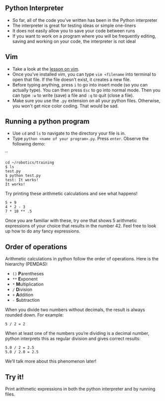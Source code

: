 ## Python Interpreter
* So far, all of the code you’ve written has been in the Python interpreter
* The interpreter is great for testing ideas or simple one-liners
* It does not easily allow you to save your code between runs
* If you want to work on a program where you will be frequently editing, saving and working on your code, the interpreter is not ideal

## Vim
* Take a look at the [lesson on vim](/general/lessons/vim).
* Once you've installed vim, you can type `vim <filename` into terminal to open that file. If the file doesn't exist, it creates a new file.
* Before typing anything, press `i` to go into insert mode (so you can actually type). You can then press `Esc` to go into normal mode. Then you can type `:w` to write (save) a file and `:q` to quit (close a file).
* Make sure you use the `.py` extension on all your python files. Otherwise, you won't get nice color coding. That would be sad.

## Running a python program
* Use `cd` and `ls` to navigate to the directory your file is in.
* Type `python <name of your program>.py`. Press `enter`. Observe the following demo:

``

    cd ~/robotics/training
    $ ls
    test.py
    $ python test.py
    test: It works!
    It works!

Try printing these arithmetic calculations and see what happens!

    5 + 9
    4 * 2 - 3
    7 * 10 ** .5

Once you are familiar with these, try one that shows 5 arithmetic expressions of your choice that results in the number 42. Feel free to look up how to do any fancy expressions.

## Order of operations
Arithmetic calculations in python follow the order of operations. Here is the hierarchy (PEMDAS): 

* `()` **P**arentheses  
* `**` **E**xponent
* `*` **M**ultiplication
* `/` **D**ivision
* `+` **A**ddition
* `-` **S**ubtraction

When you divide two numbers without decimals, the result is always rounded down. For example:

    5 / 2 = 2

When at least one of the numbers you’re dividing is a decimal number, python interprets this as regular division and gives correct results:

    5.0 / 2 = 2.5
    5.0 / 2.0 = 2.5

We’ll talk more about this phenomenon later!

## Try it!
Print arithmetic expressions in both the python interpreter and by running files.
